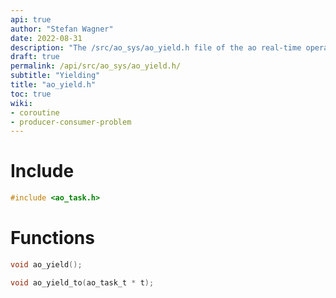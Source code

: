 ```yaml
---
api: true
author: "Stefan Wagner"
date: 2022-08-31
description: "The /src/ao_sys/ao_yield.h file of the ao real-time operating system."
draft: true
permalink: /api/src/ao_sys/ao_yield.h/
subtitle: "Yielding"
title: "ao_yield.h"
toc: true
wiki:
- coroutine
- producer-consumer-problem
---
```


# Include

```c
#include <ao_task.h>
```

# Functions

```c
void ao_yield();
```

```c
void ao_yield_to(ao_task_t * t);
```
